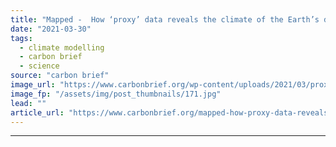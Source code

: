 ```yaml
---
title: "Mapped -  How ‘proxy’ data reveals the climate of the Earth’s distant past"
date: "2021-03-30"
tags: 
  - climate modelling
  - carbon brief
  - science
source: "carbon brief"
image_url: "https://www.carbonbrief.org/wp-content/uploads/2021/03/proxy-map-hero-107x71.jpg"
image_fp: "/assets/img/post_thumbnails/171.jpg"
lead: ""
article_url: "https://www.carbonbrief.org/mapped-how-proxy-data-reveals-the-climate-of-the-earths-distant-past"
---
```


---
